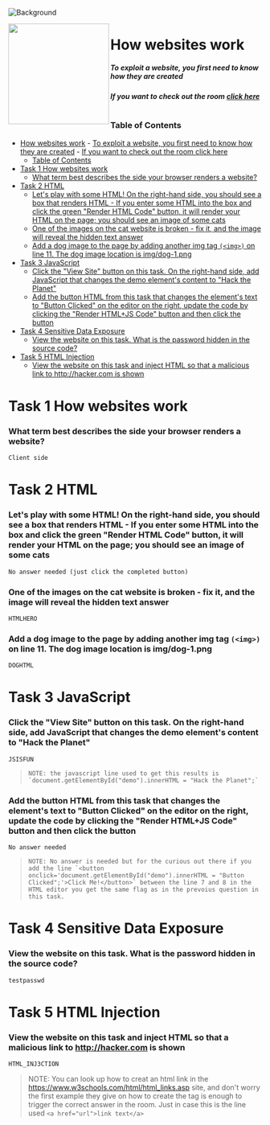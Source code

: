 ![Background](https://assets.tryhackme.com/room-banners/howthewebworks.png)

<img src="https://tryhackme-images.s3.amazonaws.com/room-icons/5954bb2535bd14dcaf67a94bf9f2dfa7.png" width="200" height="200" align="left">

# How websites work

##### To exploit a website, you first need to know how they are created

##### If you want to check out the room [click here](https://tryhackme.com/room/howwebsiteswork)

#

### Table of Contents

- [How websites work](#how-websites-work)
        - [To exploit a website, you first need to know how they are created](#to-exploit-a-website-you-first-need-to-know-how-they-are-created)
        - [If you want to check out the room click here](#if-you-want-to-check-out-the-room-click-here)
    - [Table of Contents](#table-of-contents)
- [Task 1 How websites work](#task-1-how-websites-work)
    - [What term best describes the side your browser renders a website?](#what-term-best-describes-the-side-your-browser-renders-a-website)
- [Task 2 HTML](#task-2-html)
    - [Let's play with some HTML! On the right-hand side, you should see a box that renders HTML - If you enter some HTML into the box and click the green "Render HTML Code" button, it will render your HTML on the page; you should see an image of some cats](#lets-play-with-some-html-on-the-right-hand-side-you-should-see-a-box-that-renders-html---if-you-enter-some-html-into-the-box-and-click-the-green-render-html-code-button-it-will-render-your-html-on-the-page-you-should-see-an-image-of-some-cats)
    - [One of the images on the cat website is broken - fix it, and the image will reveal the hidden text answer](#one-of-the-images-on-the-cat-website-is-broken---fix-it-and-the-image-will-reveal-the-hidden-text-answer)
    - [Add a dog image to the page by adding another img tag `(<img>)` on line 11. The dog image location is img/dog-1.png](#add-a-dog-image-to-the-page-by-adding-another-img-tag-img-on-line-11-the-dog-image-location-is-imgdog-1png)
- [Task 3 JavaScript](#task-3-javascript)
    - [Click the "View Site" button on this task. On the right-hand side, add JavaScript that changes the demo element's content to "Hack the Planet"](#click-the-view-site-button-on-this-task-on-the-right-hand-side-add-javascript-that-changes-the-demo-elements-content-to-hack-the-planet)
    - [Add the button HTML from this task that changes the element's text to "Button Clicked" on the editor on the right, update the code by clicking the "Render HTML+JS Code" button and then click the button](#add-the-button-html-from-this-task-that-changes-the-elements-text-to-button-clicked-on-the-editor-on-the-right-update-the-code-by-clicking-the-render-htmljs-code-button-and-then-click-the-button)
- [Task 4 Sensitive Data Exposure](#task-4-sensitive-data-exposure)
    - [View the website on this task. What is the password hidden in the source code?](#view-the-website-on-this-task-what-is-the-password-hidden-in-the-source-code)
- [Task 5 HTML Injection](#task-5-html-injection)
    - [View the website on this task and inject HTML so that a malicious link to <http://hacker.com> is shown](#view-the-website-on-this-task-and-inject-html-so-that-a-malicious-link-to-httphackercom-is-shown)

# Task 1 How websites work

### What term best describes the side your browser renders a website?

    Client side

# Task 2 HTML

### Let's play with some HTML! On the right-hand side, you should see a box that renders HTML - If you enter some HTML into the box and click the green "Render HTML Code" button, it will render your HTML on the page; you should see an image of some cats

    No answer needed (just click the completed button)

### One of the images on the cat website is broken - fix it, and the image will reveal the hidden text answer

    HTMLHERO

### Add a dog image to the page by adding another img tag `(<img>)` on line 11. The dog image location is img/dog-1.png

    DOGHTML

# Task 3 JavaScript

### Click the "View Site" button on this task. On the right-hand side, add JavaScript that changes the demo element's content to "Hack the Planet"

    JSISFUN
>     NOTE: the javascript line used to get this results is `document.getElementById("demo").innerHTML = "Hack the Planet";`

### Add the button HTML from this task that changes the element's text to "Button Clicked" on the editor on the right, update the code by clicking the "Render HTML+JS Code" button and then click the button

    No answer needed
>     NOTE: No answer is needed but for the curious out there if you add the line `<button onclick='document.getElementById("demo").innerHTML = "Button Clicked";'>Click Me!</button>` between the line 7 and 8 in the HTML editor you get the same flag as in the prevoius question in this task.

# Task 4 Sensitive Data Exposure

### View the website on this task. What is the password hidden in the source code?

    testpasswd

# Task 5 HTML Injection

### View the website on this task and inject HTML so that a malicious link to <http://hacker.com> is shown

    HTML_INJ3CTION
> NOTE: You can look up how to creat an html link in the <https://www.w3schools.com/html/html_links.asp> site, and don't worry the first example they give on how to create the tag is enough to trigger the correct answer in the room. Just in case this is the line used `<a href="url">link text</a>`
